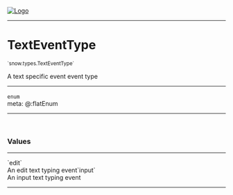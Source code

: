 
[![Logo](../../../images/logo.png)](../../../api/index.html)

---



<h1>TextEventType</h1>
<small>`snow.types.TextEventType`</small>

A text specific event event type

---

`enum`
<span class="meta">
<br/>meta: @:flatEnum
</span>


---

&nbsp;
&nbsp;

<h3>Values</h3> <hr/><span class="member signature apipage">`edit`<br/> </span>
        <span class="small_desc_flat">An edit text typing event</span><span class="member signature apipage">`input`<br/> </span>
        <span class="small_desc_flat">An input text typing event</span>







---

&nbsp;
&nbsp;
&nbsp;
&nbsp;